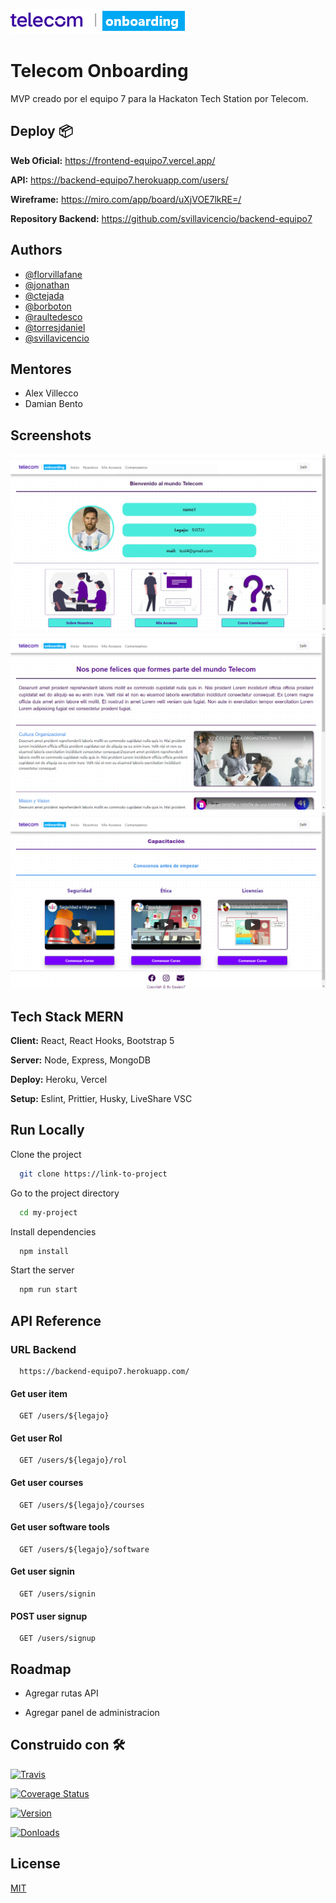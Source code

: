 
![Logo](https://github.com/svillavicencio/frontend-equipo7/blob/main/src/assets/logo_teco.png?raw=true)


# Telecom Onboarding

MVP creado por el equipo 7 para la Hackaton Tech Station por Telecom.

## Deploy 📦

**Web Oficial:** https://frontend-equipo7.vercel.app/

**API:** https://backend-equipo7.herokuapp.com/users/

**Wireframe:** https://miro.com/app/board/uXjVOE7lkRE=/

**Repository Backend:** https://github.com/svillavicencio/backend-equipo7


## Authors

- [@florvillafane](https://www.github.com/florvillafane)
- [@jonathan](https://www.github.com/jonathan)
- [@ctejada](https://www.github.com/ctejada)
- [@borboton](https://www.github.com/borboton)
- [@raultedesco](https://www.github.com/raultedesco)
- [@torresjdaniel](https://www.github.com/torresjdaniel)
- [@svillavicencio](https://www.github.com/svillavicencio)

## Mentores

- Alex Villecco
- Damian Bento	

## Screenshots

![App Screenshot](https://raw.githubusercontent.com/svillavicencio/frontend-equipo7/main/src/assets/preview-1.png)
![App Screenshot](https://github.com/svillavicencio/frontend-equipo7/blob/main/src/assets/preview-2.png?raw=true)
![App Screenshot](https://github.com/svillavicencio/frontend-equipo7/blob/main/src/assets/preview-3.png?raw=true)


## Tech Stack MERN

**Client:** React, React Hooks, Bootstrap 5

**Server:** Node, Express, MongoDB

**Deploy:** Heroku, Vercel

**Setup:** Eslint, Prittier, Husky, LiveShare VSC

## Run Locally

Clone the project

```bash
  git clone https://link-to-project
```

Go to the project directory

```bash
  cd my-project
```

Install dependencies

```bash
  npm install
```

Start the server

```bash
  npm run start
```


## API Reference

### URL Backend
```http
  https://backend-equipo7.herokuapp.com/
```
 

#### Get user item

```http
  GET /users/${legajo}
```

#### Get user Rol

```http
  GET /users/${legajo}/rol
```

#### Get user courses

```http
  GET /users/${legajo}/courses
```

#### Get user software tools

```http
  GET /users/${legajo}/software
```

#### Get user signin

```http
  GET /users/signin
```

#### POST user signup

```http
  GET /users/signup
```



## Roadmap

- Agregar rutas API

- Agregar panel de administracion



## Construido con 🛠️

[![Travis](https://travis-ci.org/skycloud1030/react-shields-badge.svg?branch=master)](https://travis-ci.org/skycloud1030/react-shields-badge)

[![Coverage Status](https://coveralls.io/repos/github/skycloud1030/react-shields-badge/badge.svg?branch=master)](https://coveralls.io/github/skycloud1030/react-shields-badge?branch=master)

[![Version](https://img.shields.io/npm/v/react-shields-badge.svg)](https://www.npmjs.com/package/react-shields-badge)

[![Donloads](https://img.shields.io/npm/dm/react-shields-badge.svg)](https://www.npmjs.com/package/react-shields-badge)

## License

[MIT](https://choosealicense.com/licenses/mit/)

